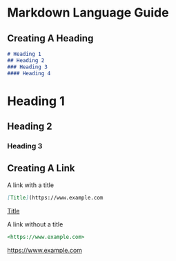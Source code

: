 # Markdown Language Guide

## Creating A Heading

```markdown
# Heading 1
## Heading 2
### Heading 3
#### Heading 4
```
# Heading 1
## Heading 2
### Heading 3

## Creating A Link
A link with a title
```markdown
[Title](https://www.example.com
```
[Title](https://www.example.com)

 A link without a title
```markdown
<https://www.example.com>
```
<https://www.example.com>
